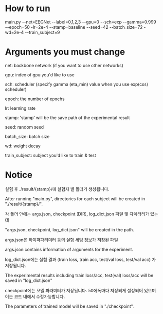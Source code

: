 # How to run

main.py --net=EEGNet --label=0,1,2,3 --gpu=0 --sch=exp --gamma=0.999 --epoch=50 -lr=2e-4 --stamp=baseline --seed=42 --batch_size=72 -wd=2e-4 --train_subject=9


# Arguments you must change
net: backbone network (if you want to use other networks)

gpu: index of gpu you'd like to use

sch: scheduler (specify gamma (eta_min) value when you use exp(cos) scheduler)

epoch: the number of epochs

lr: learning rate

stamp: 'stamp' will be the save path of the experimental result

seed: random seed

batch_size: batch size

wd: weight decay

train_subject: subject you'd like to train & test


# Notice

실험 후 ./result/{stamp}/에 실험자 별 폴더가 생성됩니다.

After running "main.py", directories for each subject will be created in "./result/{stamp}/".

각 폴더 안에는 args.json, checkpoint (DIR), log_dict.json 파일 및 디렉터리가 있는데

"args.json, checkpoint, log_dict.json" will be created in the path.

args.json은 하이퍼파리미터 등의 실험 세팅 정보가 저장된 파일

args.json contains information of arguments for the experiment.

log_dict.json에는 실험 결과 (train loss, train acc, test/val loss, test/val acc) 가 저장됩니다.

The experimental results including train loss/acc, test(val) loss/acc will be saved in "log_dict.json"

checkpoint에는 모델 파라미터가 저장됩니다. 50에폭마다 저장되게 설정되어 있으며 이는 코드 내에서 수정가능합니다. 

The parameters of trained model will be saved in "./checkpoint". 